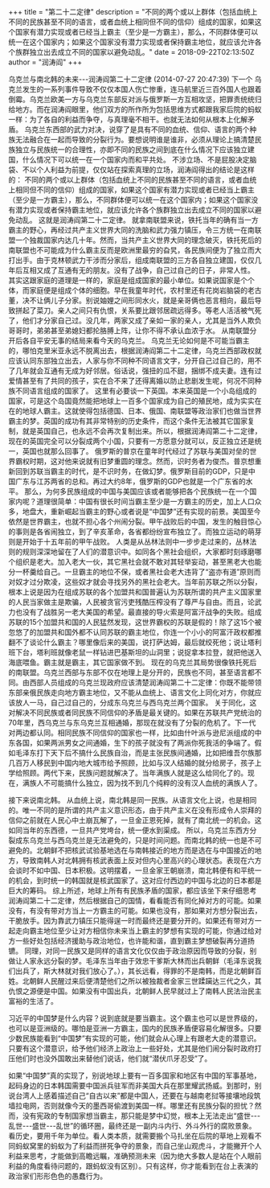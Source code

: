 +++
title = "第二十二定律"
description = "不同的两个或以上群体（包括血统上不同的民族甚至不同的语言，或者血统上相同但不同的信仰）组成的国家，如果这个国家有潜力实现或者已经当上霸主（至少是一方霸主），那么，不同群体便可以统一在这个国家内；如果这个国家没有潜力实现或者保持霸主地位，就应该允许各个族群独立出去成立不同的国家以避免动乱。"
date = 2018-09-22T02:13:50Z
author = "润涛阎"
+++


乌克兰与南北韩的未来---润涛阎第二十二定律 (2014-07-27 20:47:39) 下一个
乌克兰发生的一系列事件导致不仅仅本国人伤亡惨重，连马航里近三百外国人也跟着倒霉。乌克兰欧美一方与乌克兰东部反对派与俄罗斯一方互相攻坚，把罪责统统归给地方。而在润涛阎眼里，他们双方的所作所为包括思维方式都跟我家后院的蚂蚁一样：为了各自的利益而争夺，与真理毫不相干。也就无法如何从根本上化解矛盾。
乌克兰东西部的武力对决，说穿了是具有不同的血统、信仰、语言的两个种族无法融合在一起而导致的分裂行为。要想说明谁是谁非，必须从理论上搞清楚民族独立与民族统一的合理性，亦即不同的民族之间到底在什么情况下应该独立建国，什么情况下可以统一在一个国家内而和平共处。
不涉立场、不是屁股决定脑袋、不以个人利益为前提，仅仅站在探索真理的立场，润涛阎得出的结论是这样的：
不同的两个或以上群体（包括血统上不同的民族甚至不同的语言，或者血统上相同但不同的信仰）组成的国家，如果这个国家有潜力实现或者已经当上霸主（至少是一方霸主），那么，不同群体便可以统一在这个国家内；如果这个国家没有潜力实现或者保持霸主地位，就应该允许各个族群独立出去成立不同的国家以避免动乱。
这就是润涛阎第二十二定律。
就拿南联盟来说，铁托当年的确有当一方霸主的野心，再经过共产主义世界大同的洗脑和武力强力镇压，令三方统一在南联盟一个独裁国家内达几十年。然而，当共产主义世界大同的理念破灭，铁托死后的南联盟也不可能成为什么霸主反而是欧洲里最穷的旮旯，各民族间便为了独立而大打出手。由于克林顿武力干涉而分家后，组成南联盟的三方各自独立建国，仅仅几年后互相又成了互通有无的朋友。没有了战争，自己过自己的日子，非常人性。
其实这跟家庭的道理是一样的，家庭是组成国家的最小单位。如果说国家是个个体，而家庭便是组成个体的细胞。早在我童年时代，农村里还有花岗岩脑袋的老古董，决不让俩儿子分家。别说妯娌之间形同水火，就是亲哥俩也恶言相向，最后导致拼起了菜刀。亲人之间只有仇恨，关系要比跟邻居疏远得多。等老人活活被气死了，他们才分家自己过。没几年，两家又成了亲如一家的亲人，尤其是当外人欺负哥哥时，弟弟甚至弟媳妇都抡胳膊上阵，让你不得不承认血浓于水。
从南联盟分开后各自平安无事的结局来看今天的乌克兰。
乌克兰无论如何是不可能当霸主的，哪怕克里米亚永远不脱离出去，根据润涛阎第二十二定律，乌克兰西部政权就应该认同东部独立出去，人家与你不同种不同语言文字，分开自己过自己的，用不了几年就会互通有无成为好邻居。俗话说，强扭的瓜不甜，捆绑不成夫妻。连有过爱情甚至有了共同的孩子，实在合不来了还得离婚以防止悲剧发生呢，何况不同种族不同语言组成的国家了。
这里有必要谈一下英国。本来英国是一个小岛组成的国家，可是这个岛国竟然能把地球上一百多个国家成为自己的殖民地，成为实实在在的地球人霸主。这就使得包括德国、日本、俄国、南联盟等政治家们也做当世界霸主的梦。英国的成功有其非常特别的历史条件，而这个条件无法被其它国家复制，就是英国自己，也永远不会再次复制出来。所以，根据润涛阎第二十二定律，现在的英国完全可以分裂成两个小国，只要有一方愿意分就可以，反正独立还是统一，英国也就那么回事了。
俄罗斯的普京在童年时代经过了苏联与美国对垒的世界霸权时期，这对他来说就有旧梦重圆的理念。然而，识时务者为俊杰。普京想重新回到苏联当霸主的时代，是不识时务，在做幻梦。俄罗斯目前的GDP，只是中国广东与江苏两省的总和。再过大约8年，俄罗斯的GDP也就是一个广东省的水平。
那么，为何多民族组成的中国与美国应该或者能够把各个民族统一在一个国家内呢？道理很简单：中国有很长时间当霸主至少是一方霸主的历史，加上人口众多，地盘大，重新崛起当霸主的野心或者说是“中国梦”还有实现的前景。美国至今依然是世界霸主，也就不担心各个州闹分裂。甲午战败后的中国，发生的触目惊心的事则是各省闹独立，到了辛亥革命，各省都纷纷宣布独立了。而独立运动的萌芽则是开始于十五年前的甲午战败。
人类是从丛林法则中一步步走过来的，丛林法则的规则深深地留在了人们的潜意识中。如同各个黑社会组织，大家都时刻琢磨哪个组织是老大。加入老大一伙，其它黑社会就不敢对其轻举妄动，甚至黑老大也能分一杯羹给自己。一旦霸主的地位不保，或者黑社会老大违背了“盗亦有道”原则而对奴才过分欺凌，这些奴才就会寻找另外的黑社会老大。当年前苏联之所以分裂，根本上说是因为在组成苏联的各个加盟共和国普遍认为苏联所谓的共产主义国家里的人民当家做主是欺骗，人民被贪官污吏残酷压榨没有了尊严与自由。而且，论武力也没有了战胜另一老大美国的希望。最直接的导火索是阿富汗战争的失败。组成苏联的15个加盟共和国的人民猛然发现，这世界霸权的苏联是假的！除了这15个被忽悠了的加盟共和国外都不认同苏联的霸主地位，你连一个小小的阿富汗政权都推翻不了谈论什么霸主？哪里像后来的美国，说打萨达姆，最后就绞死他；说让塔利班下台，塔利班就像老鼠一样钻进巴基斯坦的山洞里；说捉拿本拉登，就把他送入海底喂鱼。霸主就是霸主，其它国家做不到。
现在的乌克兰其局势很像铁托死后的南联盟。乌克兰西部与东部不仅在地理上是分开的，民族也不同，甚至语言都不同。由西部人员组成的乌克兰现政府应该清楚润涛阎第二十二定律：你既不能带领东部亲俄民族走向地方霸主地位，又不能从血统上、语言文化上同化对方，你就应该放人一马，自己过自己的，分成东乌克兰与西乌克兰两个国家。
关于同化，这对解决不同民族或者同民族不同信仰的矛盾是最关键的。如果在苏联共产党统治的70年里，西乌克兰与东乌克兰互相通婚，那现在就没有了分裂的危机了。下一代对两边都认同。相同民族不同信仰的国家也一样，比如由什叶派与逊尼派组成的中东各国，如果两派男女之间通婚，生下的孩子就没有了两派你死我活的争端了。假如毛泽东打下天下后不搞什么民族自治，而是主张民族间通婚，比如把维吾尔族那几百万人移民到中国内地大城市给予照顾，比如与汉人结婚的就分给房子，孩子上学给照顾。两代下来，民族问题就解决了。当年满族人就是这么给同化了的。现在，满族人不可能搞什么独立，因为找不到几个纯粹的没有汉人血统的满族人了。 

接下来说南北韩。
从血统上说，南北韩是同一民族。从语言文化上说，也是相同的。唯一不同的是所谓的共产主义意识形态，由于共产主义在没有形成令人崇拜的信仰之前就在人民心中土崩瓦解了，一旦金正恩死掉，就有了南北统一的机会。这如同当年的东西德，一旦共产党垮台，统一便水到渠成。
所以，乌克兰东西方分裂成东乌克兰与西乌克兰是无法避免的，只是时间问题。而南北韩的统一也是不可避免的。北朝鲜不把核武试验基地选在与南韩接近的地方而是选在与中国接近的地方，导致南韩人对北韩拥有核武表面上反对但内心里高兴的心理状态。表现在六方会谈时不如中国、日本积极。这明摆着，一旦金家王朝崩溃，南北韩便有和平统一的机会，到时统一的韩国就是核武国家了。这对应付西边的中国与北边的日本都是巨大的筹码。
综上所述，地球上所有有民族矛盾的国家，都应该坐下来仔细思考润涛阎第二十二定律，然后根据自己的国情，看看能否有同化掉对方的可能。如果没有，有没有带对方当上一方霸主的可能。如果也没有，那如果对方想分裂出去，干脆放手。因为靠武力镇压只能得逞一时而最终还是要分开的。如果还有带对方一起走向霸主地位至少让对方相信你未来当上霸主的梦想有实现的可能，你通过给对方一些好处包括经济援助与政治地位，也许能和谐，直到霸主梦想破裂再分道扬镳。
同理，对同一民族又是同样的语言文化仅仅由于政治原因而导致的分裂，别做让人家永远分裂的梦。毛泽东当年由于效忠干爹斯大林而出兵朝鲜（毛泽东说我们出兵了，斯大林就对我们放心了。），其长远看，得罪的不是南韩，而是北朝鲜百姓。北朝鲜人民醒过来后便清楚他们之所以被独裁者金家三世蹂躏达三代之久，其仇恨之源便是中国。如果没有中国出兵，北朝鲜人民早就过上了南韩人民法治民主富裕的生活了。 

习近平的中国梦是什么内容？说到底就是要当霸主。这个霸主也可以是世界级的，也可以是亚洲级的。哪怕是亚洲一方霸主，国内的民族矛盾便容易化解很多。只要少数民族能看到“中国梦”有实现的可能，他们就会从心理上有跟老大走的潜意识。只要有这个潜意识，给予他们经济上政治上一些好处，尤其是他们闹分裂时政府打压他们时也没外国敢出来替他们说话，他们就“潜伏爪牙忍受”了。

如果“中国梦”真的实现了，别说地球上要有一百多国家和地区有中国的军事基地，起码身边的日本韩国需要中国派兵驻军而非美国大兵在那里耀武扬威。到那时，别说台湾人上感着描述自己“自古以来”都是中国人，还要在与越南老挝等接壤地段筑墙拉电网，否则就像今天的墨西哥偷渡到美国一样。哪里还有民族分裂的担忧？然而，没有宪政的专制国家想当霸主，那只能是梦中幻觉，根本上无法走出“盛世---乱世---盛世---乱世”的循环圈，最终还是一副内斗内行、外斗外行的腐败景象。
看历史，要用千年为单位。看人类本质，就需要搬个马扎坐在后院的草地上观看不同蚂蚁窝里的蚂蚁为了利益而拼死争夺的景象，而自己坐山观虎斗，才能撇开个人利益来思考，才能做到高瞻远瞩，准确预测未来（因为绝大多数人是站在个人眼前利益的角度看待问题的，跟蚂蚁没有区别）。只有这样，你才能看到在台上表演的政治家们形形色色的愚蠢行为。
